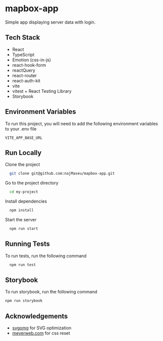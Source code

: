 # mapbox-app

Simple app displaying server data with login.

## Tech Stack

- React
- TypeScript
- Emotion (css-in-js)
- react-hook-form
- reactQuery
- react-router
- react-auth-kit
- vite
- vitest + React Testing Library
- Storybook

## Environment Variables

To run this project, you will need to add the following environment variables to your .env file

`VITE_APP_BASE_URL`

## Run Locally

Clone the project

```bash
  git clone git@github.com:najMaseu/mapbox-app.git
```

Go to the project directory

```bash
  cd my-project
```

Install dependencies

```bash
  npm install
```

Start the server

```bash
  npm run start
```

## Running Tests

To run tests, run the following command

```bash
  npm run test
```

## Storybook

To run storybook, run the following command

```bash
npm run storybook
```

## Acknowledgements

- [svgomg](https://jakearchibald.github.io/svgomg/) for SVG optimization
- [meyerweb.com](https://meyerweb.com/eric/tools/css/reset/) for css reset
